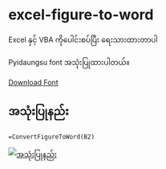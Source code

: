 # excel-figure-to-word

Excel နှင့် VBA ကိုပေါင်းစပ်ပြီး ရေးသားထားတာပါ

Pyidaungsu font အသုံးပြုထားပါတယ်။

[Download Font](https://www.mmunicode.org/downloads/)

## အသုံးပြုနည်း

`=ConvertFigureToWord(B2)`

[![အသုံးပြုနည်း]({https://www.youtube.com/watch?v=h7wvLbcWmfQ})]({https://www.youtube.com/watch?v=h7wvLbcWmfQ} "Figure to Word")
